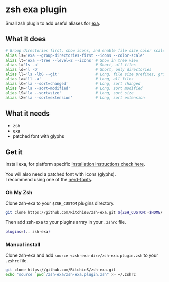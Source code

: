 # zsh exa plugin

Small zsh plugin to add useful aliases for [exa](https://github.com/ogham/exa).

## What it does

```bash
# Group directories first, show icons, and enable file size color scale
alias ls='exa --group-directories-first --icons --color-scale'
alias lt='exa --tree --level=2 --icons' # Show in tree view
alias l='ls -a'                         # Short, all files
alias ld='l -D'                         # Short, only directories
alias ll='ls -lbG --git'                # Long, file size prefixes, grid, git status
alias la='ll -a'                        # Long, all files
alias lC='la --sort=changed'            # Long, sort changed
alias lM='la --sort=modified'           # Long, sort modified
alias lS='la --sort=size'               # Long, sort size
alias lX='la --sort=extension'          # Long, sort extension
```

## What it needs

- zsh
- exa
- patched font with glyphs

## Get it

Install exa, for platform specific [installation instructions check here](https://github.com/ogham/exa#installation).

You will also need a patched font with icons (glyphs).  
I recommend using one of the [nerd-fonts](https://github.com/ryanoasis/nerd-fonts).

### Oh My Zsh

Clone zsh-exa to your `$ZSH_CUSTOM` plugins directory.

```bash
git clone https://github.com/RitchieS/zsh-exa.git ${ZSH_CUSTOM:-$HOME/.oh-my-zsh/custom}/plugins/zsh-exa
```

Then add zsh-exa to your plugins array in your `.zshrc` file.

```bash
plugins=(.. zsh-exa)
```

### Manual install

Clone zsh-exa and add `source <zsh-exa-dir>/zsh-exa.plugin.zsh` to your `.zshrc` file.

```bash
git clone https://github.com/RitchieS/zsh-exa.git
echo "source `pwd`/zsh-exa/zsh-exa.plugin.zsh" >> ~/.zshrc
```
